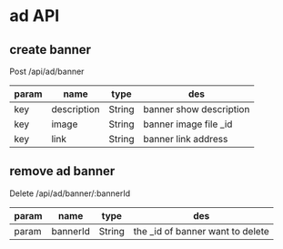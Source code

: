 # ad API
## create banner
Post /api/ad/banner

param|name|type|des
-----|----|----|---
key|description|String|banner show description
key|image|String|banner image file _id
key|link|String|banner link address

## remove ad banner
Delete /api/ad/banner/:bannerId

param|name|type|des
-----|----|----|---
param|bannerId|String|the _id of banner want to delete